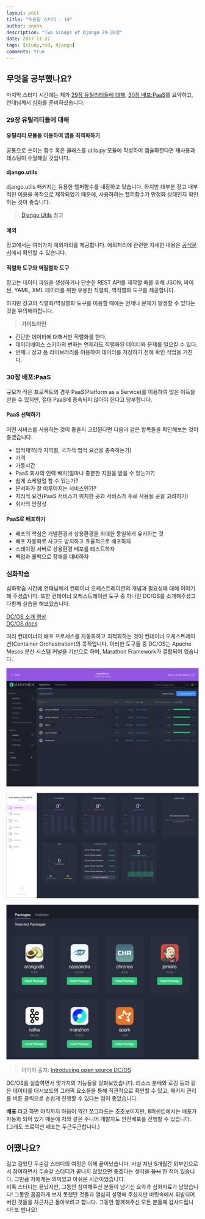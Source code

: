 ```yaml
---
layout: post
title: "두숟갈 스터디 - 19"
author: anohk 
description: "Two Scoops of Django 29-30장"
date: 2017-11-22
tags: [study,tsd, django]
comments: true
---
```


## 무엇을 공부했나요?
마지막 스터디 시간에는 제가 [29장 유틸리티들에 대해](https://github.com/8percent/tsd/blob/master/chapter29/summary.md), [30장 배포:PaaS](https://github.com/8percent/tsd/blob/master/chapter30/summary.md)를 요약하고, 연태님께서 [심화](https://www.evernote.com/shard/s451/sh/16515be0-b1b2-4a78-9135-3f3af4b1d7e4/502aaeafd58be5ab0ca041b110bbd1e7)를 준비하셨습니다. 

### 29장 유틸리티들에 대해
#### 유틸리티 모듈을 이용하여 앱을 최적화하기
공통으로 쓰이는 함수 혹은 클래스를 utils.py 모듈에 작성하여 캡슐화한다면 재사용과 테스팅이 수월해질 것입니다.

#### django.utils
django.utils 패키지는 유용한 헬퍼함수를 내장하고 있습니다. 하지만 대부분 장고 내부적인 이용을 목적으로 제작되었기 때문에, 사용하려는 헬퍼함수가 안정화 상태인지 확인하는 것이 좋습니다. 

> [Django Utils](https://docs.djangoproject.com/en/2.0/ref/utils/) 참고

#### 예외
장고에서는 여러가지 예외처리를 제공합니다. 예외처리에 관련한 자세한 내용은 [공식문서]((https://docs.djangoproject.com/en/2.0/ref/exceptions/))에서 확인할 수 있습니다.

#### 직렬화 도구와 역질렬화 도구 
장고는 데이터 파일을 생성하거나 단순한 REST API를 제작할 때를 위해 JSON, 파이썬, YAML, XML 데이터를 위한 유용한 직렬화, 역직렬화 도구를 제공합니다.

하지만 장고의 직렬화/역질렬화 도구를 이용할 때에는 언제나 문제가 발생할 수 있다는 것을 유의해야합니다. 

> **가이드라인**  
>
- 간단한 데이터에 대해서만 직렬화를 한다.   
- 데이터베이스 스키마의 변화는 언제라도 직렬화된 데이터와 문제를 일으킬 수 있다.
- 언제나 장고 폼 라이브러리를 이용하여 데이터를 저장하기 전에 확인 작업을 거친다.


### 30장 배포:PaaS
규모가 작은 프로젝트의 경우 PaaS(Platform as a Service)를 이용하여 많은 이득을 얻을 수 있지만, 절대 PaaS에 종속되지 않아야 한다고 당부합니다.

#### PaaS 선택하기 
어떤 서비스를 사용하는 것이 좋을지 고민된다면 다음과 같은 항목들을 확인해보는 것이 좋겠습니다. 

- 법적제약(각 지역별, 국가적 법적 요건을 충족하는가)
- 가격
- 가동시간
- PaaS 회사의 인력 배치(얼마나 충분한 지원을 받을 수 있는가?)
- 쉽게 스케일업 할 수 있는가?
- 문서화가 잘 이루어지는 서비스인가?
- 지리적 요건(PaaS 서비스가 위치한 곳과 서비스가 주로 사용될 곳을 고려하기)
- 회사의 안정성

#### PaaS로 배포하기
- 배포의 핵심은 개발환경과 상용환경을 최대한 동일하게 유지하는 것
- 배포 자동화로 사고도 방지하고 효율적으로 배포하자
- 스테이징 서버로 상용환경 배포를 테스트하자 
- 백업과 롤백으로 장애를 대비하자

### 심화학습
심화학습 시간에 연태님께서 컨테이너 오케스트레이션의 개념과 필요성에 대해 이야기해 주셨습니다. 또한 컨테이너 오케스트레이션 도구 중 하나인 DC/OS를 소개해주셨고 다함께 실습을 해보았습니다.     

[DC/OS 소개 영상](https://youtu.be/VdhJ_Fm3_mk)  
[DC/OS docs](https://docs.mesosphere.com/)

여러 컨테이너의 배포 프로세스를 자동화하고 최적화하는 것이 컨테이너 오케스트레이션(Container Orchestration)의 목적입니다. 이러한 도구들 중 DC/OS는 Apache Mesos 분산 시스템 커널을 기반으로 하며, Marathon Framework가 결합되어 있습니다. 
  
![marathon](/images/tsd-19-marathon.png)

![dash-board](/images/tsd-19-dash-board.png)

![packages](/images/tsd-19-packages.png)
> 이미지 출처: [Introducing open source DC/OS](https://mesosphere.com/blog/open-source-dcos/)

DC/OS를 실습하면서 몇가지의 기능들을 살펴보았습니다. 리소스 분배와 로깅 등과 같은 데이터를 대시보드의 그래픽 요소들을 통해 직관적으로 확인할 수 있고, 패키지 관리를 버튼 클릭으로 손쉽게 진행할 수 있다는 점이 좋았습니다. 

**배포** 라고 하면 아직까지 마음이 약간 쪼그라드는 초초보이지만, 8퍼센트에서는 배포가 자동화 되어 있기 때문에 저와 같은 주니어 개발자도 안전배포를 진행할 수 있습니다. (그래도 프로덕션 배포는 두근두근합니다.)


## 어땠나요?
길고 길었던 두숟갈 스터디의 여정은 이제 끝이났습니다. 사실 지난 5개월간 외부인으로서 참여하면서 두숟갈 스터디가 끝나지 않았으면 좋겠다는 생각을 ~~잠시~~ 한 적이 있습니다. 그만큼 저에게는 의미있고 아쉬운 시간이었습니다.   
비록 스터디는 끝났지만, 그동안 참여해주신 분들이 남기신 요약과 심화자료가 남았습니다! 그동안 꼼꼼하게 보지 못했던 것들과 열심히 설명해 주셨지만 머릿속에서 휘발되어버린 것들을 차근차근 돌아보려고 합니다. 그동안 함께해주신 모든 분들께 감사드립니다! 또 만나요!

